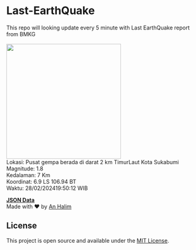 # Last-EarthQuake
This repo will looking update every 5 minute with Last EarthQuake report from BMKG
<br>
<br>
<img src="https://static.bmkg.go.id/20240228195012.mmi.jpg" width="300"/>
<br>
Lokasi: Pusat gempa berada di darat 2 km TimurLaut Kota Sukabumi <br>
Magnitude: 1.8 <br>
Kedalaman: 7 Km <br>
Koordinat: 6.9 LS 106.94 BT <br>
Waktu: 28/02/202419:50:12 WIB <br>

<a href="./data/data.json">**JSON Data**</a>
<br>
Made with ❤️ by <a href="https://github.com/an-halim">An Halim</a>
## License

This project is open source and available under the [MIT License](LICENSE).

